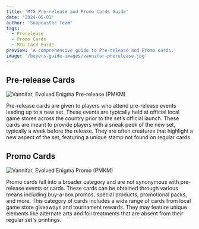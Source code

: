 ```yaml
---
title: 'MTG Pre-release and Promo Cards Guide'
date: '2024-05-01'
author: 'Snapcaster Team'
tags:
  - Prerelease
  - Promo Cards
  - MTG Card Guide
preview: 'A comprehensive guide to Pre-release and Promo cards.'
image: '/buyers-guide-images/vannifar-prerelease.jpg'
---
```


## Pre-release Cards

![Vannifar, Evolved Enigma Pre-release (PMKM)](/buyers-guide-images/vannifar-prerelease.jpg)

Pre-release cards are given to players who attend pre-release events leading up to a new set. These events are typically held at official local game stores across the country prior to the set’s official launch. These cards are meant to provide players with a sneak peek of the new set, typically a week before the release. They are often creatures that highlight a new aspect of the set, featuring a unique stamp not found on regular cards.

## Promo Cards

![Vannifar, Evolved Enigma Promo (PMKM)](/buyers-guide-images/vannifar-promo.jpg)

Promo cards fall into a broader category and are not synonymous with pre-release events or cards. These cards can be obtained through various means including buy-a-box promos, special products, promotional packs, and more. This category of cards includes a wide range of cards from local game store giveaways and tournament rewards. They may feature unique elements like alternate arts and foil treatments that are absent from their regular set's printings.
